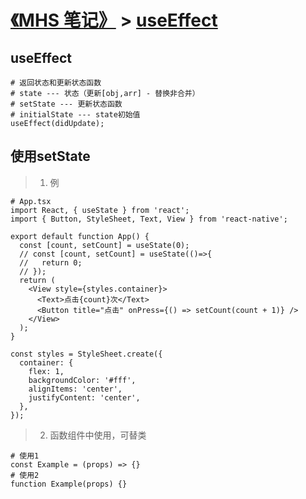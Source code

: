 # [《MHS 笔记》] > [useEffect]

## useEffect
```
# 返回状态和更新状态函数 
# state --- 状态（更新[obj,arr] - 替换非合并）
# setState --- 更新状态函数
# initialState --- state初始值
useEffect(didUpdate);
```

## 使用setState
> 1. 例
```
# App.tsx
import React, { useState } from 'react';
import { Button, StyleSheet, Text, View } from 'react-native';

export default function App() {
  const [count, setCount] = useState(0);
  // const [count, setCount] = useState(()=>{
  //   return 0;
  // });
  return (
    <View style={styles.container}>
      <Text>点击{count}次</Text>
      <Button title="点击" onPress={() => setCount(count + 1)} />
    </View>
  );
}

const styles = StyleSheet.create({
  container: {
    flex: 1,
    backgroundColor: '#fff',
    alignItems: 'center',
    justifyContent: 'center',
  },
});
```
> 2. 函数组件中使用，可替类
```
# 使用1
const Example = (props) => {}
# 使用2
function Example(props) {}
```


## 
[《MHS 笔记》]: https://mhsnet.github.io/mhsnote/ "《MHS 笔记》"

[useEffect]: https://mhsnet.github.io/mhsnote/framework/react/doc/hooks-useeffect.html "useEffect"
